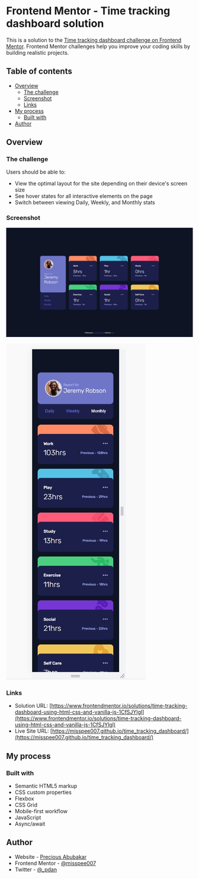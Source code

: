 # Frontend Mentor - Time tracking dashboard solution

This is a solution to the [Time tracking dashboard challenge on Frontend Mentor](https://www.frontendmentor.io/challenges/time-tracking-dashboard-UIQ7167Jw). Frontend Mentor challenges help you improve your coding skills by building realistic projects. 

## Table of contents

- [Overview](#overview)
  - [The challenge](#the-challenge)
  - [Screenshot](#screenshot)
  - [Links](#links)
- [My process](#my-process)
  - [Built with](#built-with)
- [Author](#author)

## Overview

### The challenge

Users should be able to:

- View the optimal layout for the site depending on their device's screen size
- See hover states for all interactive elements on the page
- Switch between viewing Daily, Weekly, and Monthly stats

### Screenshot

![](images/desktop_screenshot.jpg)

![](images/mobile_screenshot.jpg)

### Links

- Solution URL: [https://www.frontendmentor.io/solutions/time-tracking-dashboard-using-html-css-and-vanilla-js-1CfSJYlgl](https://www.frontendmentor.io/solutions/time-tracking-dashboard-using-html-css-and-vanilla-js-1CfSJYlgl)
- Live Site URL: [https://misspee007.github.io/time_tracking_dashboard/](https://misspee007.github.io/time_tracking_dashboard/)

## My process

### Built with

- Semantic HTML5 markup
- CSS custom properties
- Flexbox
- CSS Grid
- Mobile-first workflow
- JavaScript
- Async/await

## Author

- Website - [Precious Abubakar](https://misspee007.github.io/portfolio_)
- Frontend Mentor - [@misspee007](https://www.frontendmentor.io/profile/misspee007)
- Twitter - [@_pdan](https://www.twitter.com/_pdan)
